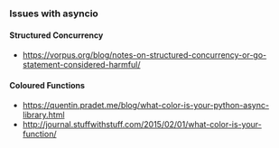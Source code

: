 ### Issues with asyncio

#### Structured Concurrency

* https://vorpus.org/blog/notes-on-structured-concurrency-or-go-statement-considered-harmful/

#### Coloured Functions

* https://quentin.pradet.me/blog/what-color-is-your-python-async-library.html
* http://journal.stuffwithstuff.com/2015/02/01/what-color-is-your-function/
